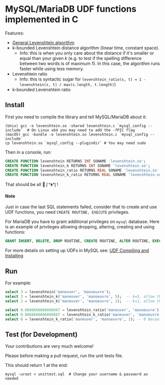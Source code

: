 # MySQL/MariaDB UDF functions implemented in C

Features:

* [General Levenshtein algorithm](https://en.wikipedia.org/wiki/Levenshtein_distance)
* k-bounded Levenshtein distance algorithm (linear time, constant space).
  * Info: this is when you only care about the distance if it's smaller or equal than your given _k_ (e.g. to test if the spelling difference between two words is of maximum 1). In this case, the algorithm runs faster while using less memory.
* Levenshtein ratio
  * Info: this is syntactic sugar for `levenshtein_ratio(s, t) = 1 - levenshtein(s, t) / max(s.length, t.length)`)
* k-bounded Levenshtein ratio

## Install

First you need to compile the library and tell MySQL/MariaDB about it:

```shell
(Unix) gcc -o levenshtein.so -shared levenshtein.c `mysql_config --include`  # On Linux x64 you may need to add the -fPIC flag
(macOS) gcc -bundle -o levenshtein.so levenshtein.c `mysql_config --include`
cp levenshtein.so `mysql_config --plugindir` # You may need sudo
```


Then in a console, run:

```sql
CREATE FUNCTION levenshtein RETURNS INT SONAME 'levenshtein.so';
CREATE FUNCTION levenshtein_k RETURNS INT SONAME 'levenshtein.so';
CREATE FUNCTION levenshtein_ratio RETURNS REAL SONAME 'levenshtein.so';
CREATE FUNCTION levenshtein_k_ratio RETURNS REAL SONAME 'levenshtein.so';
```

That should be all 🐬 ᶘ ᵒᴥᵒᶅ !

#### Note

Just in case the last SQL statements failed, consider that to create and use UDF functions, you need `CREATE ROUTINE, EXECUTE` privileges.

For MariaDB you have to grant additional privileges on `mysql` database. Here is an example of privileges allowing dropping, altering, creating and using functions:
```sql
GRANT INSERT, DELETE, DROP ROUTINE, CREATE ROUTINE, ALTER ROUTINE, EXECUTE ON mysql.* TO 'user'@'%';
```


For more details on setting up UDFs in MySQL see: [UDF Compiling and Installing](https://dev.mysql.com/doc/refman/8.0/en/adding-udf.html#udf-compiling)


## Run

For example:

```sql
select 3 = levenshtein('maneuver', 'manoeuvre');
select 3 = levenshtein_k('maneuver', 'manoeuvre', 5);  -- k=5, allow the distance to be up to 5, otherwise it's 6 or greater
select 2 = levenshtein_k('maneuver', 'manoeuvre', 1);  -- k=1, allow the distance to be up to 1, otherwise it's 2 or greater

select 0.6666666666666667 = levenshtein_ratio('maneuver', 'manoeuvre'); -- that is, 1 - 3/9
select 0.6666666666666667 = levenshtein_k_ratio('maneuver', 'manoeuvre', 5); -- same
select 0 = levenshtein_k_ratio('maneuver', 'manoeuvre', 1); -- 0 because the distance (3) is greater than the maximum k allowed (1)
```


## Test (for Development)

Your contributions are very much welcome!

Please before making a pull request, run the unit tests file.

This should return 1 at the end:

```shell
mysql -uroot < unittest.sql  # Change your username & password as needed
```
